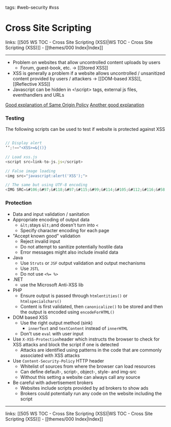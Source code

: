 tags: #web-security #xss

# Cross Site Scripting

links: [[505 WS TOC - Cross Site Scripting (XSS)|WS TOC - Cross Site Scripting (XSS)]] - [[themes/000 Index|Index]]

---

- Problem on websites that allow uncontrolled content uploads by users
	- Forum, guest-book, etc. $\rightarrow$ [[Stored XSS]]
- XSS is generally a problem if a website allows uncontrolled / unsanitized content provided by users / attackers $\rightarrow$ [[DOM-based XSS]], [[Reflective XSS]]
- Javascript can be hidden in <\script> tags, external js files, eventhandlers and URLs

[Good explanation of Same Origin Policy](https://security.stackexchange.com/questions/8264/why-is-the-same-origin-policy-so-important)
[Another good explanation](https://security.stackexchange.com/questions/225228/same-origin-policy-and-xss)

### Testing

The following scripts can be used to test if website is protected against XSS

```javascript

// Display alert
’’;!−−"<XSS>=&{()}

// Load xss.js
<script src=link-to-js.js</script>

// False image loading
<img src="javascript:alert('XSS');">

// The same but using UTF-8 encoding
<IMG SRC=&#106;&#97;&#118;&#97;&#115;&#99;&#114;&#105;&#112;&#116;&#58;&#97;...>

```

### Protection

- Data and input validation / sanitation
- Appropriate encoding of output data
	- `&lt;`stays `&lt;`and doesn't turn into `<`
	- Specify character encoding for each page
- "Accept known good" validation
	- Reject invalid input
	- Do not attempt to sanitize potentially hostile data
	- Error messages might also include invalid data
- Java
	- Use `Struts` or `JSF` output validation and output mechanisms
	- Use `JSTL`
	- Do not use `<%= %>`
- .NET
	- use the Microsoft Anti-XSS lib
- PHP
	- Ensure output is passed through `htmlentities()` or `htmlspecialchars()`
	- Content is first validated, then `canonicalize()` to be stored and then the output is encoded using `encodeForHTML()`
- DOM based XSS
	- Use the right output method (sink)
		- `innerText` and `textContent` instead of `innerHTML`
	- Don't use `eval` with user input
- Use `X-XSS-Protection`header which instructs the browser to check for XSS attacks and block the script if one is detected
	- Attacks are identified using patterns in the code that are commonly associated with XSS attacks
- Use `Content-Security-Policy` HTTP header
	- Whitelist of sources from where the browser can load resources
	- Can define default-, script-, object-, style- and img-src
	- Without this setting a website can always call any source
- Be careful with advertisement brokers
	- Websites include scripts provided by ad brokers to show ads
	- Brokers could potentially run any code on the website including the script

---
links: [[505 WS TOC - Cross Site Scripting (XSS)|WS TOC - Cross Site Scripting (XSS)]] - [[themes/000 Index|Index]]

